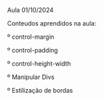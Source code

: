 Aula 01/10/2024

Conteudos aprendidos na aula:

º control-margin

º control-padding

º control-height-width

º Manipular Divs

º Estilização de bordas

